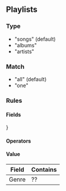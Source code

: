 ## Playlists

### Type

* "songs" (default)
* "albums"
* "artists"

### Match

* "all" (default)
* "one"

### Rules

#### Fields

}

#### Operators

#### Value

| Field | Contains |
|- |- |
|Genre |??|
